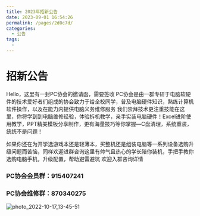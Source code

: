 ```yaml
---
title: 2023年招新公告
date: 2023-09-01 16:54:26
permalink: /pages/2d0c7d/
categories: 
  - 公告
tags: 
  - 
---
```

# 招新公告

Hello，这里有一封PC协会的邀请函，需要签收
PC协会是由一群专研于电脑软硬件的技术爱好者们组成的协会致力于给全校同学，普及电脑硬件知识，熟练计算机软件操作，以及在能力内提供电脑义务维修服务
我们崇拜技术更注重技能在这里，你将学到到电脑维修经验，体验拆机教学，亲手实装电脑硬件！Excel进阶使用教学，PPT精美模板分享制作，更有海量技巧等你掌握—C盘清理，系统重装，统统不是问题！

如果你还在为开学选游戏本还是轻薄本，买整机还是组装电脑等一系列设备选购升级问题而苦恼，同样欢迎进群咨询这里有帅气且热心的学长陪你装机，手把手教你选购电脑手机，升级配置，帮助避雷避坑
欢迎入群咨询详情

### PC协会会员群：915407241 
### PC协会维修群：870340275 

<!-- more -->


![photo_2022-10-17_13-45-51](https://cdn.staticaly.com/gh/CQNU-PC/pc-img@master/mackenia/2022招新公告/photo_2022-10-17_13-45-51.5842phi5n4g0.webp)